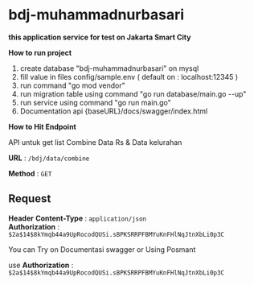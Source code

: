 # bdj-muhammadnurbasari
**this application service for test on Jakarta Smart City**

**How to run project** 

1. create database "bdj-muhammadnurbasari" on mysql
2. fill value in files config/sample.env ( default on : localhost:12345 )
3. run command "go mod vendor"
4. run migration table using command "go run database/main.go --up"
5. run service using command "go run main.go"
6. Documentation api {baseURL}/docs/swagger/index.html


**How to Hit Endpoint**

API untuk get list Combine Data Rs & Data kelurahan

**URL** : `/bdj/data/combine`

**Method** : `GET`

## Request 
**Header**
**Content-Type** : `application/json`<br>
**Authorization** : `$2a$14$8kYmqb44a9UpRocodQUSi.sBPKSRRPFBMYuKnFHlNqJtnXbLi0p3C`<br>



You can Try on Documentasi swagger or Using Posmant

use 
**Authorization** : `$2a$14$8kYmqb44a9UpRocodQUSi.sBPKSRRPFBMYuKnFHlNqJtnXbLi0p3C`